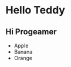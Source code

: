 ﻿<h1> Hello Teddy </h1>
<h2> Hi Progeamer</h2>
<ul>
  <li>Apple</li>
  <li>Banana</li>
  <li>Orange</li>
</ul>
